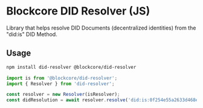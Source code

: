 # Blockcore DID Resolver (JS)

Library that helps resolve DID Documents (decentralized identities) from the "did:is" DID Method.

## Usage

```sh
npm install did-resolver @blockcore/did-resolver
```

```ts
import is from '@blockcore/did-resolver';
import { Resolver } from 'did-resolver';

const resolver = new Resolver(isResolver);
const didResolution = await resolver.resolve('did:is:0f254e55a2633d468e92aa7dd5a76c0c9101fab8e282c8c20b3fefde0d68f217');
```